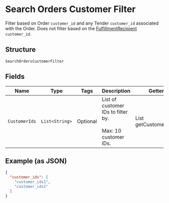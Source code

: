 
# Search Orders Customer Filter

Filter based on Order `customer_id` and any Tender `customer_id`
associated with the Order. Does not filter based on the
[FulfillmentRecipient](/doc/models/order-fulfillment-recipient.md) `customer_id`.

## Structure

`SearchOrdersCustomerFilter`

## Fields

| Name | Type | Tags | Description | Getter |
|  --- | --- | --- | --- | --- |
| `CustomerIds` | `List<String>` | Optional | List of customer IDs to filter by.<br><br>Max: 10 customer IDs. | List<String> getCustomerIds() |

## Example (as JSON)

```json
{
  "customer_ids": [
    "customer_ids1",
    "customer_ids2"
  ]
}
```

